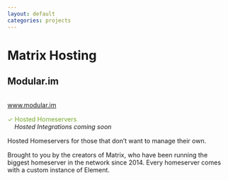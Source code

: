 ```yaml
---
layout: default
categories: projects
---
```


<style>
    p {
        margin-bottom: 15px;
    }
    .hhs-green {
        color: #78A830;
    }
    .hhs-amber {
        color: #F0A800;
    }
</style>

# Matrix Hosting

<div class="hosting-provider">

<h2 id="modularim">Modular.im</h2>

<p><img src="/docs/projects/images/modularlogo.png" alt=""></p>
<p><a href="https://www.modular.im/">www.modular.im</a></p>

<p>
<span class="hhs-green">✓ Hosted Homeservers</span><br />
<span><em>&nbsp;&nbsp;&nbsp;&nbsp;Hosted Integrations coming soon</em></span>
</p>

<p>Hosted Homeservers for those that don’t want to manage their own.</p>

<p>Brought to you by the creators of Matrix, who have been running the biggest homeserver in the network since 2014. Every homeserver comes with a custom instance of Element.</p>

</div>
